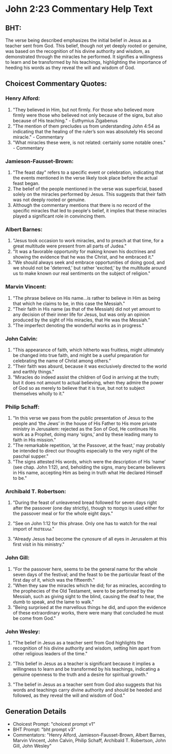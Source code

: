 # John 2:23 Commentary Help Text

## BHT:
The verse being described emphasizes the initial belief in Jesus as a teacher sent from God. This belief, though not yet deeply rooted or genuine, was based on the recognition of his divine authority and wisdom, as demonstrated through the miracles he performed. It signifies a willingness to learn and be transformed by his teachings, highlighting the importance of heeding his words as they reveal the will and wisdom of God.

## Choicest Commentary Quotes:
### Henry Alford:
1. "They believed in Him, but not firmly. For those who believed more firmly were those who believed not only because of the signs, but also because of His teaching." - Euthymius Zigabenus
2. "The mention of them precludes us from understanding John 4:54 as indicating that the healing of the ruler’s son was absolutely His second miracle." - Commentary
3. "What miracles these were, is not related: certainly some notable ones." - Commentary

### Jamieson-Fausset-Brown:
1. "The feast day" refers to a specific event or celebration, indicating that the events mentioned in the verse likely took place before the actual feast began.
2. The belief of the people mentioned in the verse was superficial, based solely on the miracles performed by Jesus. This suggests that their faith was not deeply rooted or genuine.
3. Although the commentary mentions that there is no record of the specific miracles that led to people's belief, it implies that these miracles played a significant role in convincing them.

### Albert Barnes:
1. "Jesus took occasion to work miracles, and to preach at that time, for a great multitude were present from all parts of Judea."
2. "It was a favorable opportunity for making known his doctrines and showing the evidence that he was the Christ, and he embraced it."
3. "We should always seek and embrace opportunities of doing good, and we should not be 'deterred,' but rather 'excited,' by the multitude around us to make known our real sentiments on the subject of religion."

### Marvin Vincent:
1. "The phrase believe on His name...is rather to believe in Him as being that which he claims to be, in this case the Messiah." 
2. "Their faith in His name (as that of the Messiah) did not yet amount to any decision of their inner life for Jesus, but was only an opinion produced by the sight of His miracles, that He was the Messiah."
3. "The imperfect denoting the wonderful works as in progress."

### John Calvin:
1. "This appearance of faith, which hitherto was fruitless, might ultimately be changed into true faith, and might be a useful preparation for celebrating the name of Christ among others."
2. "Their faith was absurd, because it was exclusively directed to the world and earthly things."
3. "Miracles do indeed assist the children of God in arriving at the truth; but it does not amount to actual believing, when they admire the power of God so as merely to believe that it is true, but not to subject themselves wholly to it."

### Philip Schaff:
1. "In this verse we pass from the public presentation of Jesus to the people and ‘the Jews’ in the house of His Father to His more private ministry in Jerusalem: rejected as the Son of God, He continues His work as a Prophet, doing many ‘signs,’ and by these leading many to faith in His mission."
2. "The remarkable repetition, ‘at the Passover, at the feast,’ may probably be intended to direct our thoughts especially to the very night of the paschal supper."
3. "The signs attested His words, which were the description of His ‘name’ (see chap. John 1:12), and, beholding the signs, many became believers in His name, accepting Him as being in truth what He declared Himself to be."

### Archibald T. Robertson:
1. "During the feast of unleavened bread followed for seven days right after the passover (one day strictly), though το πασχα is used either for the passover meal or for the whole eight days." 

2. "See on John 1:12 for this phrase. Only one has to watch for the real import of πιστευω." 

3. "Already Jesus had become the cynosure of all eyes in Jerusalem at this first visit in his ministry."

### John Gill:
1. "For the passover here, seems to be the general name for the whole seven days of the festival; and the feast to be the particular feast of the first day of it, which was the fifteenth."
2. "When they saw the miracles which he did; for as miracles, according to the prophecies of the Old Testament, were to be performed by the Messiah, such as giving sight to the blind, causing the deaf to hear, the dumb to speak, and the lame to walk."
3. "Being surprised at the marvellous things he did, and upon the evidence of these extraordinary works, there were many that concluded he must be come from God."

### John Wesley:
1. "The belief in Jesus as a teacher sent from God highlights the recognition of his divine authority and wisdom, setting him apart from other religious leaders of the time."

2. "This belief in Jesus as a teacher is significant because it implies a willingness to learn and be transformed by his teachings, indicating a genuine openness to the truth and a desire for spiritual growth."

3. "The belief in Jesus as a teacher sent from God also suggests that his words and teachings carry divine authority and should be heeded and followed, as they reveal the will and wisdom of God."


## Generation Details
- Choicest Prompt: "choicest prompt v1"
- BHT Prompt: "bht prompt v3"
- Commentators: "Henry Alford, Jamieson-Fausset-Brown, Albert Barnes, Marvin Vincent, John Calvin, Philip Schaff, Archibald T. Robertson, John Gill, John Wesley"
